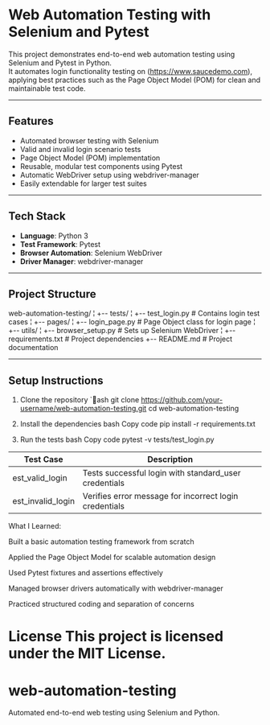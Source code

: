 # Web Automation Testing with Selenium and Pytest

This project demonstrates end-to-end web automation testing using Selenium and Pytest in Python.  
It automates login functionality testing on (https://www.saucedemo.com), applying best practices such as the Page Object Model (POM) for clean and maintainable test code.

---

## Features

- Automated browser testing with Selenium
- Valid and invalid login scenario tests
- Page Object Model (POM) implementation
- Reusable, modular test components using Pytest
- Automatic WebDriver setup using webdriver-manager
- Easily extendable for larger test suites

---

## Tech Stack

- **Language**: Python 3
- **Test Framework**: Pytest
- **Browser Automation**: Selenium WebDriver
- **Driver Manager**: webdriver-manager

---

## Project Structure

web-automation-testing/
¦
+-- tests/
¦ +-- test_login.py # Contains login test cases
¦
+-- pages/
¦ +-- login_page.py # Page Object class for login page
¦
+-- utils/
¦ +-- browser_setup.py # Sets up Selenium WebDriver
¦
+-- requirements.txt # Project dependencies
+-- README.md # Project documentation


---

## Setup Instructions

1. Clone the repository
`ash
git clone https://github.com/your-username/web-automation-testing.git
cd web-automation-testing

2. Install the dependencies
bash
Copy code
pip install -r requirements.txt

3. Run the tests
bash
Copy code
pytest -v tests/test_login.py


| Test Case            | Description                                            |
| -------------------- | ------------------------------------------------------ |
| 	est_valid_login   | Tests successful login with standard\_user credentials |
| 	est_invalid_login | Verifies error message for incorrect login credentials |


What I Learned:

Built a basic automation testing framework from scratch

Applied the Page Object Model for scalable automation design

Used Pytest fixtures and assertions effectively

Managed browser drivers automatically with webdriver-manager

Practiced structured coding and separation of concerns


License
This project is licensed under the MIT License.
=======
# web-automation-testing
Automated end-to-end web testing using Selenium and Python.
